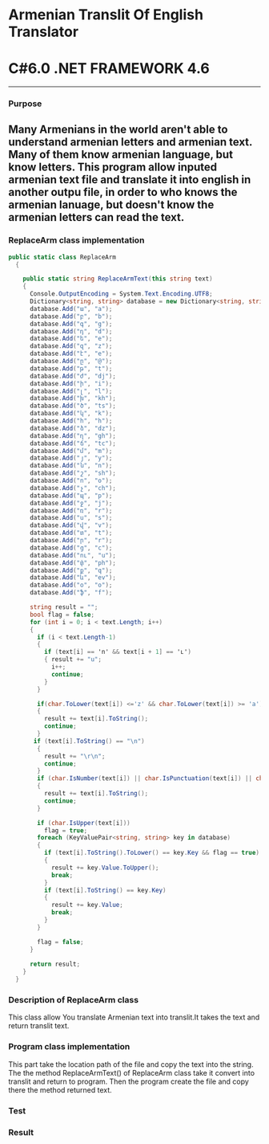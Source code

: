 
# Armenian Translit Of English Translator
# C#6.0  .NET FRAMEWORK 4.6
----

### Purpose

Many Armenians in the world aren't able to understand armenian letters and armenian text. Many of them know armenian language, but know letters. This program allow inputed armenian text file  and translate it into english in another outpu file, in order to who knows the armenian lanuage, but doesn't know the armenian letters can read the text.
----
### ReplaceArm class implementation

```c#
public static class ReplaceArm
  {

    public static string ReplaceArmText(this string text)
    {
      Console.OutputEncoding = System.Text.Encoding.UTF8;
      Dictionary<string, string> database = new Dictionary<string, string>();
      database.Add("ա", "a");
      database.Add("բ", "b");
      database.Add("գ", "g");
      database.Add("դ", "d");
      database.Add("ե", "e");
      database.Add("զ", "z");
      database.Add("է", "e");
      database.Add("ը", "@");
      database.Add("թ", "t");
      database.Add("ժ", "dj");
      database.Add("ի", "i");
      database.Add("լ", "l");
      database.Add("խ", "kh");
      database.Add("ծ", "ts");
      database.Add("կ", "k");
      database.Add("հ", "h");
      database.Add("ձ", "dz");
      database.Add("ղ", "gh");
      database.Add("ճ", "tc");
      database.Add("մ", "m");
      database.Add("յ", "y");
      database.Add("ն", "n");
      database.Add("շ", "sh");
      database.Add("ո", "o");
      database.Add("չ", "ch");
      database.Add("պ", "p");
      database.Add("ջ", "j");
      database.Add("ռ", "r");
      database.Add("ս", "s");
      database.Add("վ", "v");
      database.Add("տ", "t");
      database.Add("ր", "r");
      database.Add("ց", "c");
      database.Add("ու", "u");
      database.Add("փ", "ph");
      database.Add("ք", "q");
      database.Add("և", "ev");
      database.Add("օ", "o");
      database.Add("ֆ", "f");

      string result = "";
      bool flag = false;
      for (int i = 0; i < text.Length; i++)
      {
        if (i < text.Length-1)
        {
          if (text[i] == 'ո' && text[i + 1] == 'ւ')
          { result += "u";
            i++;
            continue;
          }
        }

        if(char.ToLower(text[i]) <='z' && char.ToLower(text[i]) >= 'a')
        {
          result += text[i].ToString();
          continue;
        }
       if (text[i].ToString() == "\n")
        {
          result += "\r\n";
          continue;
        }
        if (char.IsNumber(text[i]) || char.IsPunctuation(text[i]) || char.IsWhiteSpace(text[i]))
        {
          result += text[i].ToString();
          continue;
        }

        if (char.IsUpper(text[i]))
          flag = true;
        foreach (KeyValuePair<string, string> key in database)
        {         
          if (text[i].ToString().ToLower() == key.Key && flag == true)
          {
            result += key.Value.ToUpper();
            break;
          }
          if (text[i].ToString() == key.Key)
          {
            result += key.Value;
            break;
          }            
        }

        flag = false;
      }
            
      return result;
    }
  }
```

### Description of ReplaceArm class
This class allow You translate Armenian text into translit.It takes the text and return translit text.

### Program class implementation 
This part take the location path of the file and copy the text into the string. The the method ReplaceArmText() of ReplaceArm class take it convert into translit and return to program. Then the program create the file and copy there the method returned text.

### Test 

### Result
